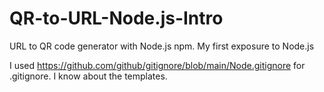 # QR-to-URL-Node.js-Intro

URL to QR code generator with Node.js npm. My first exposure to Node.js

I used https://github.com/github/gitignore/blob/main/Node.gitignore for .gitignore. I know about the templates.
